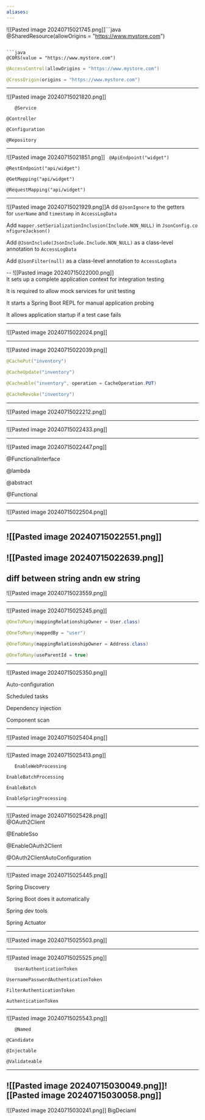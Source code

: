 ```yaml
---
aliases:
---
```

![[Pasted image 20240715021745.png]]```java
@SharedResource(allowOrigins = "https://www.mystore.com")
```

```java
@CORS(value = "https://www.mystore.com")
```

```java
@AccessControl(allowOrigins = "https://www.mystore.com")
```

```java
@CrossOrigin(origins = "https://www.mystore.com")
```

---
![[Pasted image 20240715021820.png]]

`   @Service`

`@Controller`

`@Configuration`

`@Repository`

---
![[Pasted image 20240715021851.png]]
` @ApiEndpoint("widget")`

`@RestEndpoint("api/widget")`

`@GetMapping("api/widget")`

`@RequestMapping("api/widget")`

---
![[Pasted image 20240715021929.png]]A
dd `@JsonIgnore` to the getters for `userName` and `timestamp` in `AccessLogData`

Add `mapper.setSerializationInclusion(Include.NON_NULL)` in `JsonConfig.configureJackson()`

Add `@JsonInclude(JsonInclude.Include.NON_NULL)` as a class-level annotation to `AccessLogData`

Add `@JsonFilter(null)` as a class-level annotation to `AccessLogData`

--
![[Pasted image 20240715022000.png]]  
It sets up a complete application context for integration testing

It is required to allow mock services for unit testing

It starts a Spring Boot REPL for manual application probing

It allows application startup if a test case fails

---
![[Pasted image 20240715022024.png]]

---
![[Pasted image 20240715022039.png]]
```java
@CachePut("inventory")
```


```java
@CacheUpdate("inventory")
```

```java
@Cacheable("inventory", operation = CacheOperation.PUT)
```

```java
@CacheRevoke("inventory")
```

---
![[Pasted image 20240715022212.png]]

---
![[Pasted image 20240715022433.png]]

---  
![[Pasted image 20240715022447.png]]

@FunctionalInterface

@lambda

@abstract

@Functional

---
![[Pasted image 20240715022504.png]]

---
![[Pasted image 20240715022551.png]]
---

![[Pasted image 20240715022639.png]]
--
 diff between string andn ew string
---

![[Pasted image 20240715023559.png]]

---
![[Pasted image 20240715025245.png]]

```java
@OneToMany(mappingRelationshipOwner = User.class)
```

```java
@OneToMany(mappedBy = "user")
```

```java
@OneToMany(mappingRelationshipOwner = Address.class)
```

```java
@OneToMany(useParentId = true)
```

---
![[Pasted image 20240715025350.png]]

  
Auto-configuration

Scheduled tasks

Dependency injection

Component scan

---
![[Pasted image 20240715025404.png]]

---

![[Pasted image 20240715025413.png]]

`   EnableWebProcessing`

`EnableBatchProcessing`

`EnableBatch`

`EnableSpringProcessing`

---

![[Pasted image 20240715025428.png]]  
@OAuth2Client

@EnableSso

@EnableOAuth2Client

@OAuth2ClientAutoConfiguration

---
![[Pasted image 20240715025445.png]]
  
Spring Discovery

Spring Boot does it automatically

Spring dev tools

Spring Actuator

---
![[Pasted image 20240715025503.png]]

---
![[Pasted image 20240715025525.png]]

`   UserAuthenticationToken`

`UsernamePasswordAuthenticationToken`

`FilterAuthenticationToken`

`AuthenticationToken`

---
![[Pasted image 20240715025543.png]]


`   @Named`

`@Candidate`

`@Injectable`

`@Validateable`

---
![[Pasted image 20240715030049.png]]![[Pasted image 20240715030058.png]]
---
![[Pasted image 20240715030241.png]]
BigDeciaml